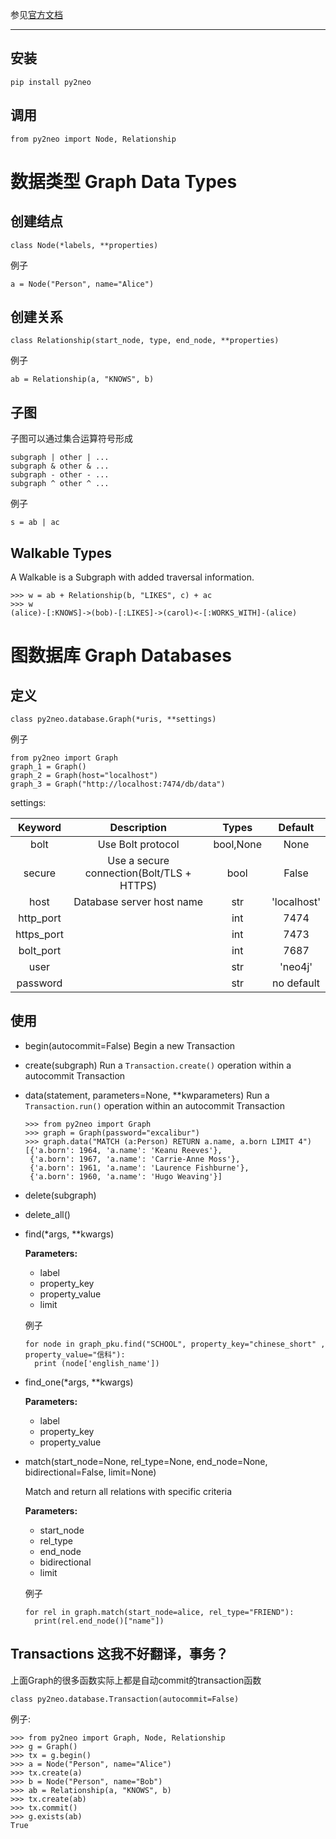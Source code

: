 
参见[官方文档](http://py2neo.org/v3/types.html)

***

## 安装

```
pip install py2neo
```

## 调用

```
from py2neo import Node, Relationship
```
# 数据类型 Graph Data Types

## 创建结点

```
class Node(*labels, **properties)
```

例子
```
a = Node("Person", name="Alice")
```


## 创建关系

```
class Relationship(start_node, type, end_node, **properties)
```

例子
```
ab = Relationship(a, "KNOWS", b)
```

## 子图

子图可以通过集合运算符号形成

```
subgraph | other | ...
subgraph & other & ...
subgraph - other - ...
subgraph ^ other ^ ...
```

例子

```
s = ab | ac
```

## Walkable Types

A Walkable is a Subgraph with added traversal information.

```
>>> w = ab + Relationship(b, "LIKES", c) + ac
>>> w
(alice)-[:KNOWS]->(bob)-[:LIKES]->(carol)<-[:WORKS_WITH]-(alice)
```

# 图数据库 Graph Databases

## 定义

```
class py2neo.database.Graph(*uris, **settings)
```

例子
```
from py2neo import Graph
graph_1 = Graph()
graph_2 = Graph(host="localhost")
graph_3 = Graph("http://localhost:7474/db/data")
```

settings:

|Keyword|Description|Types|Default|
|:-----:|:---------:|:---:|:-----:|
|bolt|Use Bolt protocol|bool,None|None|
|secure|Use a secure connection(Bolt/TLS + HTTPS)|bool|False|
|host|Database server host name|str|'localhost'|
|http_port||int|7474|
|https_port||int|7473|
|bolt_port||int|7687|
|user||str|'neo4j'|
|password||str|no default|

## 使用

* begin(autocommit=False)
  Begin a new Transaction

* create(subgraph)
  Run a ``Transaction.create()`` operation within a autocommit Transaction

* data(statement, parameters=None, **kwparameters)
  Run a ``Transaction.run()`` operation within an autocommit Transaction

  ```
  >>> from py2neo import Graph
  >>> graph = Graph(password="excalibur")
  >>> graph.data("MATCH (a:Person) RETURN a.name, a.born LIMIT 4")
  [{'a.born': 1964, 'a.name': 'Keanu Reeves'},
   {'a.born': 1967, 'a.name': 'Carrie-Anne Moss'},
   {'a.born': 1961, 'a.name': 'Laurence Fishburne'},
   {'a.born': 1960, 'a.name': 'Hugo Weaving'}]
  ```

* delete(subgraph)

* delete_all()

* find(*args, **kwargs)
  
  **Parameters:**  

  * label
  * property_key
  * property_value
  * limit

  例子
  ```
  for node in graph_pku.find("SCHOOL", property_key="chinese_short" , property_value="信科"):
    print (node['english_name'])
  ```

* find_one(*args, **kwargs)
  
  **Parameters:** 

  * label
  * property_key
  * property_value

* match(start_node=None, rel_type=None, end_node=None, bidirectional=False, limit=None)
  
  Match and return all relations with specific criteria

  **Parameters:** 
  
  * start_node
  * rel_type
  * end_node
  * bidirectional
  * limit

  例子
  ```
  for rel in graph.match(start_node=alice, rel_type="FRIEND"):
    print(rel.end_node()["name"])
  ```

## Transactions 这我不好翻译，事务？

上面Graph的很多函数实际上都是自动commit的transaction函数

```
class py2neo.database.Transaction(autocommit=False)
```

例子:
```
>>> from py2neo import Graph, Node, Relationship
>>> g = Graph()
>>> tx = g.begin()
>>> a = Node("Person", name="Alice")
>>> tx.create(a)
>>> b = Node("Person", name="Bob")
>>> ab = Relationship(a, "KNOWS", b)
>>> tx.create(ab)
>>> tx.commit()
>>> g.exists(ab)
True
```
